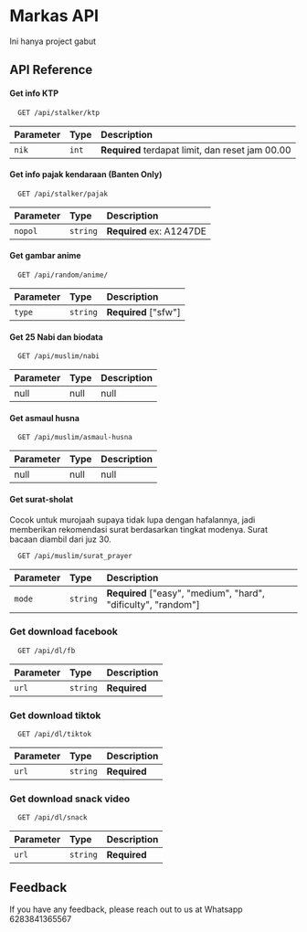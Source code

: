 
# Markas API

Ini hanya project gabut

## API Reference

#### Get info KTP

```http
  GET /api/stalker/ktp
```

| Parameter | Type     | Description                |
| :-------- | :------- | :------------------------- |
| `nik` | `int` | **Required** terdapat limit, dan reset jam 00.00 |

#### Get info pajak kendaraan (Banten Only)

```http
  GET /api/stalker/pajak
```

| Parameter | Type     | Description                       |
| :-------- | :------- | :-------------------------------- |
| `nopol`      | `string` | **Required** ex: A1247DE |

#### Get gambar anime

```http
  GET /api/random/anime/
```

| Parameter | Type     | Description                       |
| :-------- | :------- | :-------------------------------- |
| `type`      | `string` | **Required** ["sfw"] |

#### Get 25 Nabi dan biodata

```http
  GET /api/muslim/nabi
```

| Parameter | Type     | Description                       |
| :-------- | :------- | :-------------------------------- |
| null      | null | null |


#### Get asmaul husna

```http
  GET /api/muslim/asmaul-husna
```

| Parameter | Type     | Description                       |
| :-------- | :------- | :-------------------------------- |
| null      | null | null |

#### Get surat-sholat
Cocok untuk murojaah supaya tidak lupa dengan hafalannya, jadi memberikan rekomendasi surat berdasarkan tingkat modenya. Surat bacaan diambil dari juz 30.

```http
  GET /api/muslim/surat_prayer
```

| Parameter | Type     | Description                       |
| :-------- | :------- | :-------------------------------- |
| `mode`      | `string` | **Required** ["easy", "medium", "hard", "dificulty", "random"] |


### Get download facebook

```http
  GET /api/dl/fb
```

| Parameter | Type     | Description                       |
| :-------- | :------- | :-------------------------------- |
| `url`      | `string` | **Required**|

### Get download tiktok

```http
  GET /api/dl/tiktok
```

| Parameter | Type     | Description                       |
| :-------- | :------- | :-------------------------------- |
| `url`      | `string` | **Required** |

### Get download snack video

```http
  GET /api/dl/snack
```

| Parameter | Type     | Description                       |
| :-------- | :------- | :-------------------------------- |
| `url`      | `string` | **Required** |
## Feedback

If you have any feedback, please reach out to us at Whatsapp 6283841365567

